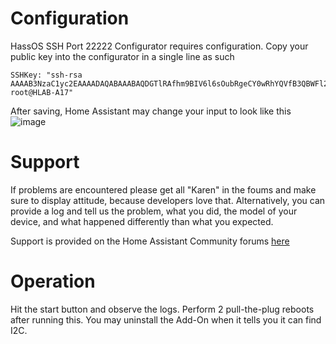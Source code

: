 
# Configuration
HassOS SSH Port 22222 Configurator requires configuration. Copy your public key into the configurator in a single line as such

```
SSHKey: "ssh-rsa AAAAB3NzaC1yc2EAAAADAQABAAABAQDGTlRAfhm9BIV6l6sOubRgeCY0wRhYQVfB3QBWFl2ELpeAnTHwRYY+4pSP1Nu7FuZqAzDyZkssmFkbXHJGqi6EAnAkRLsKhzvDKo5WSXfEQdl2kSN5bgU/e37GfwqG4ChEfY56gwu+tdHtt4eIrzKpmUKqFZWJaGoeI9sHptQR9QNitEsm0krkOcK0VLFLTeau+HOO1A4plcLjBB9Y43SFjth/Ouke+DVGaBO2LYNc8U0S4EiHT6KdRXS4iIwYjXMw6SEsT7eP9IWQObQ4ZgyG0cHO/6ArxJ0fyOcAI29sLzM9466ID0mTaJWHriTRf6Lxhpdd/S30VTG0JMTdo/Fj  root@HLAB-A17"
```
After saving, Home Assistant may change your input to look like this
![image](https://raw.githubusercontent.com/adamoutler/HassOSConfigurator/main/gitResources/configuration.png)

# Support
If problems are encountered please get all "Karen" in the foums and make sure to display attitude, because developers love that.  Alternatively, you can provide a log and tell us the problem, what you did, the model of your device, and what happened differently than what you expected.

Support is provided on the Home Assistant Community forums [here](https://community.home-assistant.io/t/add-on-hassos-ssh-port-22222-configurator/264109)

# Operation
Hit the start button and observe the logs.  Perform 2 pull-the-plug reboots after running this.  You may uninstall the Add-On when it tells you it can find I2C. 
